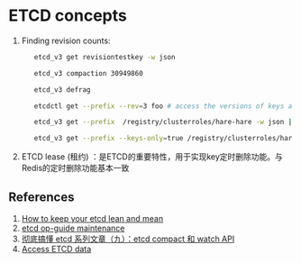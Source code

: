# ETCD concepts

1. Finding revision counts:
   ```bash
      etcd_v3 get revisiontestkey -w json

      etcd_v3 compaction 30949860

      etcd_v3 defrag

      etcdctl get --prefix --rev=3 foo # access the versions of keys at revision 3

      etcd_v3 get --prefix  /registry/clusterroles/hare-hare -w json |  jq

      etcd_v3 get --prefix --keys-only=true /registry/clusterroles/hare-hare
   ```
2. ETCD lease (租约) ：是ETCD的重要特性，用于实现key定时删除功能。与Redis的定时删除功能基本一致




## References
1. [How to keep your etcd lean and mean](https://www.compose.com/articles/how-to-keep-your-etcd-lean-and-mean/)
2. [etcd op-guide maintenance](https://github.com/etcd-io/etcd/blob/master/Documentation/op-guide/maintenance.md)
3. [彻底搞懂 etcd 系列文章（九）：etcd compact 和 watch API](https://juejin.im/post/6874884171068604430)
4. [Access ETCD data](https://www.huweihuang.com/kubernetes-notes/etcd/k8s-etcd-data.html)